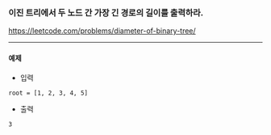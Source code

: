 ### 이진 트리에서 두 노드 간 가장 긴 경로의 길이를 출력하라.
https://leetcode.com/problems/diameter-of-binary-tree/
***

#### 예제
- 입력
```commandline
root = [1, 2, 3, 4, 5]
```
- 출력
```commandline
3
```